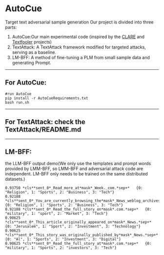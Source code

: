 # AutoCue
Target text adversarial sample generation
Our project is divided into three parts:

1. AutoCue:Our main experimental code (inspired by the [CLARE](https://github.com/cookielee77/CLARE) and [Textfooler](https://github.com/jind11/TextFooler) projects)
2.  TextAttack: A TextAttack framework modified for targeted attacks, serving as a baseline.
3.  LM-BFF: A method of fine-tuning a PLM from small sample data and generating Prompt.
-------------------
## For AutoCue:
```
#run AutoCue
pip install -r AutoCueRequirements.txt
bash run.sh
```
-------------------
## For TextAttack: check the TextAttack/README.md
-------------------
## LM-BFF:
the LLM-BFF output demo(We only use the templates and prompt words provided by LMM-BFF, so LMM-BFF and adversarial attack code are independent. LM-BFF only needs to be trained on the same distributed datasets.)

```
0.93750 *cls**sent_0*_Read_more_at*mask*_Week._com.*sep+*	{0: "Religion", 1: "Sports", 2: "Business", 3: "Tech"}
0.92188 *cls**sent_0*_You_are_currently_browsing_the*mask*_News_weblog_archives.*sep+*	{0: "Religion", 1: "Sports", 2: "Business", 3: "Tech"}
0.92188 *cls**sent_0*_Read_the_full_story_on*mask*.com.*sep+*	{0: "military", 1: "sport", 2: "Market", 3: "Tech"}
0.90625 *cls**sent_0*_This_article_originally_appeared_on*mask*_News.*sep+*	{0: "Jerusalem", 1: "Sport", 2: "Investment", 3: "Technology"}
0.90625 *cls**sent_0*_This_story_was_originally_published_by*mask*_News.*sep+*	{0: "Al", 1: "Sports", 2: "Investment", 3: "Digital"}
0.90625 *cls**sent_0*_Read_the_full_story_at*mask*.com.*sep+*	{0: "military", 1: "Sports", 2: "investors", 3: "Tech"}
```
